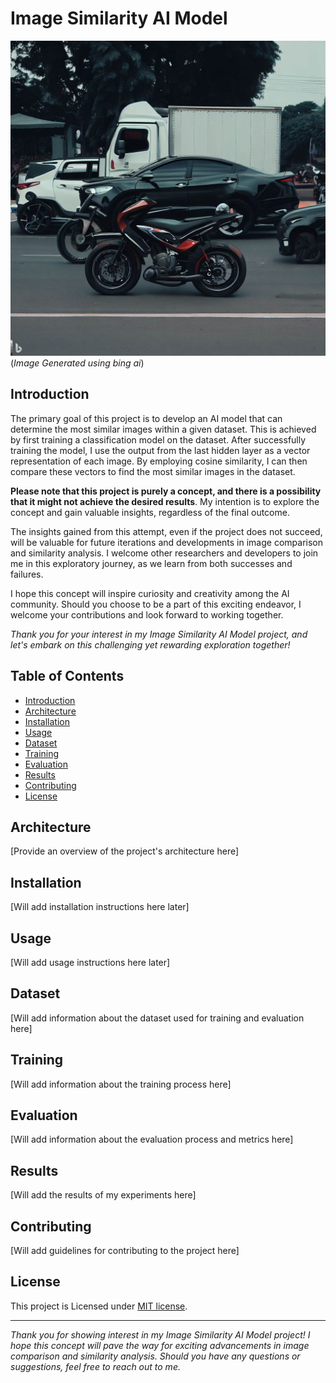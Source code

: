 # Image Similarity AI Model

![Project Logo](image.jpeg) (_Image Generated using bing ai_)

## Introduction

The primary goal of this project is to develop an AI model that can determine the most similar images within a given dataset. This is achieved by first training a classification model on the dataset. After successfully training the model, I use the output from the last hidden layer as a vector representation of each image. By employing cosine similarity, I can then compare these vectors to find the most similar images in the dataset.

**Please note that this project is purely a concept, and there is a possibility that it might not achieve the desired results**. My intention is to explore the concept and gain valuable insights, regardless of the final outcome.

The insights gained from this attempt, even if the project does not succeed, will be valuable for future iterations and developments in image comparison and similarity analysis. I welcome other researchers and developers to join me in this exploratory journey, as we learn from both successes and failures.

I hope this concept will inspire curiosity and creativity among the AI community. Should you choose to be a part of this exciting endeavor, I welcome your contributions and look forward to working together.

_Thank you for your interest in my Image Similarity AI Model project, and let's embark on this challenging yet rewarding exploration together!_

## Table of Contents

- [Introduction](#introduction)
- [Architecture](#architecture)
- [Installation](#installation)
- [Usage](#usage)
- [Dataset](#dataset)
- [Training](#training)
- [Evaluation](#evaluation)
- [Results](#results)
- [Contributing](#contributing)
- [License](#license)

## Architecture

[Provide an overview of the project's architecture here]

## Installation

[Will add installation instructions here later]

## Usage

[Will add usage instructions here later]

## Dataset

[Will add information about the dataset used for training and evaluation here]

## Training

[Will add information about the training process here]

## Evaluation

[Will add information about the evaluation process and metrics here]

## Results

[Will add the results of my experiments here]

## Contributing

[Will add guidelines for contributing to the project here]

## License

This project is Licensed under [MIT license](LICENSE.md).

---

_Thank you for showing interest in my Image Similarity AI Model project! I hope this concept will pave the way for exciting advancements in image comparison and similarity analysis. Should you have any questions or suggestions, feel free to reach out to me._
